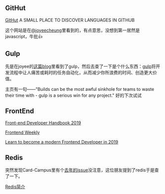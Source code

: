 ## GitHut
[GitHut](https://githut.info/) A SMALL PLACE TO DISCOVER LANGUAGES IN GITHUB

这个网站是在[@joyeecheung](https://joyeecheung.github.io/diary)里看到的，有点意思，没想到第一居然是javascript，牛批👍

## Gulp
先是在joyee的[这篇blog](https://www.cnblogs.com/joyeecheung/p/4555802.html)里看到了gulp，然后去查了一下是个什么东西：[gulp](https://www.gulpjs.com.cn/)将开发流程中让人痛苦或耗时的任务自动化，从而减少你所浪费的时间、创造更大价值。

主页有一句——"Builds can be the most awful sinkhole for teams to waste their time with - gulp is a serious win for any project."
好的下次试试

## FrontEnd
[Front-end Developer Handbook 2019](https://frontendmasters.com/books/front-end-handbook/2019/)

[Frontend Weekly](https://medium.com/front-end-weekly)

[Learn to become a modern Frontend Developer in 2019](https://medium.com/@kamranahmedse/modern-frontend-developer-in-2018-4c2072fa2b9c)

## Redis
突然发现Card-Campus里有个[去年的issue](https://github.com/hishark/Card-Campus/issues/1)没注意，这位朋友提到了redis于是查了一下。

[Redis简介](https://www.runoob.com/redis/redis-intro.html)
